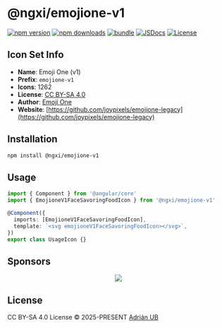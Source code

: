 # @ngxi/emojione-v1

[![npm version][npm-version-src]][npm-version-href]
[![npm downloads][npm-downloads-src]][npm-downloads-href]
[![bundle][bundle-src]][bundle-href]
[![JSDocs][jsdocs-src]][jsdocs-href]
[![License][license-src]][license-href]

## Icon Set Info

- **Name**: Emoji One (v1)
- **Prefix**: `emojione-v1`
- **Icons**: 1262
- **License**: [CC BY-SA 4.0](https://creativecommons.org/licenses/by-sa/4.0/)
- **Author**: [Emoji One](https://github.com/joypixels/emojione-legacy)
- **Website**: [https://github.com/joypixels/emojione-legacy](https://github.com/joypixels/emojione-legacy)

## Installation

```sh
npm install @ngxi/emojione-v1
```

## Usage

```ts
import { Component } from '@angular/core'
import { EmojioneV1FaceSavoringFoodIcon } from '@ngxi/emojione-v1'

@Component({
  imports: [EmojioneV1FaceSavoringFoodIcon],
  template: `<svg emojioneV1FaceSavoringFoodIcon></svg>`,
})
export class UsageIcon {}
```

## Sponsors

<p align="center">
  <a href="https://cdn.jsdelivr.net/gh/adrian-ub/static/sponsors.svg">
    <img src='https://cdn.jsdelivr.net/gh/adrian-ub/static/sponsors.svg'/>
  </a>
</p>

## License

CC BY-SA 4.0 License © 2025-PRESENT [Adrián UB](https://github.com/adrian-ub)

<!-- Badges -->

[npm-version-src]: https://img.shields.io/npm/v/@ngxi/emojione-v1?style=flat&colorA=080f12&colorB=1fa669
[npm-version-href]: https://npmjs.com/package/@ngxi/emojione-v1
[npm-downloads-src]: https://img.shields.io/npm/dm/@ngxi/emojione-v1?style=flat&colorA=080f12&colorB=1fa669
[npm-downloads-href]: https://npmjs.com/package/@ngxi/emojione-v1
[bundle-src]: https://img.shields.io/bundlephobia/minzip/@ngxi/emojione-v1?style=flat&colorA=080f12&colorB=1fa669&label=minzip
[bundle-href]: https://bundlephobia.com/result?p=@ngxi/emojione-v1
[license-src]: https://img.shields.io/npm/l/@ngxi/emojione-v1?style=flat&colorA=080f12&colorB=1fa669
[license-href]: https://github.com/adrian-ub/ngxi/blob/main/LICENSE
[jsdocs-src]: https://img.shields.io/badge/jsdocs-reference-080f12?style=flat&colorA=080f12&colorB=1fa669
[jsdocs-href]: https://www.jsdocs.io/package/@ngxi/emojione-v1
